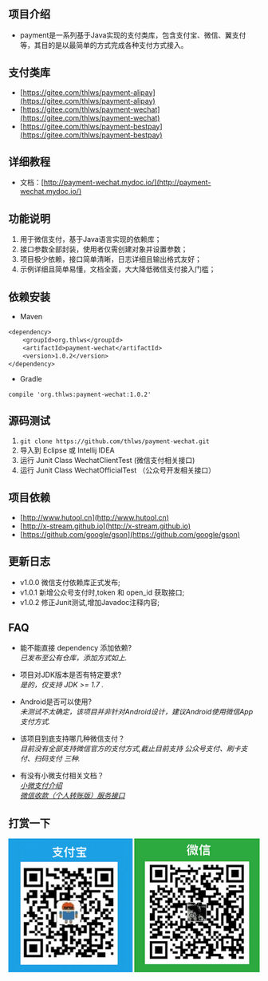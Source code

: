## 项目介绍
- payment是一系列基于Java实现的支付类库，包含支付宝、微信、翼支付等，其目的是以最简单的方式完成各种支付方式接入。

## 支付类库
- [https://gitee.com/thlws/payment-alipay](https://gitee.com/thlws/payment-alipay)
- [https://gitee.com/thlws/payment-wechat](https://gitee.com/thlws/payment-wechat)
- [https://gitee.com/thlws/payment-bestpay](https://gitee.com/thlws/payment-bestpay)

## 详细教程
- 文档：[http://payment-wechat.mydoc.io/](http://payment-wechat.mydoc.io/)

## 功能说明
1. 用于微信支付，基于Java语言实现的依赖库；
2. 接口参数全部封装，使用者仅需创建对象并设置参数；
3. 项目极少依赖，接口简单清晰，日志详细且输出格式友好；
4. 示例详细且简单易懂，文档全面，大大降低微信支付接入门槛；

## 依赖安装
- Maven
```
<dependency>
    <groupId>org.thlws</groupId>
    <artifactId>payment-wechat</artifactId>
    <version>1.0.2</version>
</dependency>
```
- Gradle
```
compile 'org.thlws:payment-wechat:1.0.2'
```

## 源码测试
1. ```git clone https://github.com/thlws/payment-wechat.git```
2. 导入到 Eclipse 或 Intellij IDEA
3. 运行 Junit Class WechatClientTest (微信支付相关接口)
4. 运行 Junit Class WechatOfficialTest （公众号开发相关接口）

## 项目依赖
- [http://www.hutool.cn](http://www.hutool.cn)
- [http://x-stream.github.io](http://x-stream.github.io)
- [https://github.com/google/gson](https://github.com/google/gson)

## 更新日志
- v1.0.0 微信支付依赖库正式发布;
- v1.0.1 新增公众号支付时,token 和 open_id 获取接口;
- v1.0.2 修正Junit测试,增加Javadoc注释内容;

## FAQ
- 能不能直接 dependency 添加依赖?<br>
_已发布至公有仓库，添加方式如上._

- 项目对JDK版本是否有特定要求?<br>
_是的，仅支持 JDK >= 1.7 ._

- Android是否可以使用?<br>
_未测试不太确定，该项目并非针对Android设计，建议Android使用微信App支付方式._

- 该项目到底支持哪几种微信支付？<br>
_目前没有全部支持微信官方的支付方式,截止目前支持 公众号支付、刷卡支付、扫码支付 三种._

- 有没有小微支付相关文档？<br>
_[小微支付介绍](https://gitee.com/thlws/payment-wechat/raw/master/docs/%E5%B0%8F%E5%BE%AE%E6%94%AF%E4%BB%98%E4%BB%8B%E7%BB%8D-wechat%20micro%20pay_1475134908_3aO.pdf)_ <br>
_[微信收款（个人转账版）服务接口](https://gitee.com/thlws/payment-wechat/raw/master/docs/%E5%BE%AE%E4%BF%A1%E6%94%B6%E6%AC%BE%EF%BC%88%E4%B8%AA%E4%BA%BA%E8%BD%AC%E8%B4%A6%E7%89%88%EF%BC%89%E6%9C%8D%E5%8A%A1%E6%8E%A5%E5%8F%A3%E6%96%87%E6%A1%A3-20170222.pdf)_


## 打赏一下
![](imgs/award.png)
